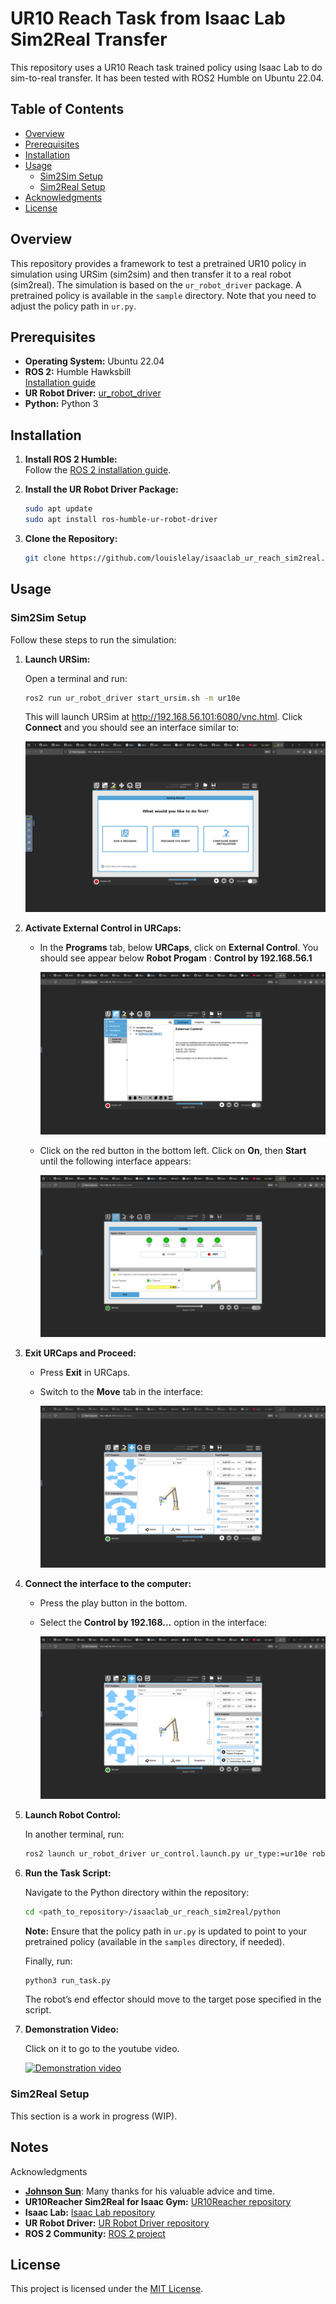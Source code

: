 
# UR10 Reach Task from Isaac Lab Sim2Real Transfer 

This repository uses a UR10 Reach task trained policy using Isaac Lab to do sim-to-real transfer. It has been tested with ROS2 Humble on Ubuntu 22.04.

## Table of Contents

- [Overview](#overview)
- [Prerequisites](#prerequisites)
- [Installation](#installation)
- [Usage](#usage)
  - [Sim2Sim Setup](#sim2sim-setup)
  - [Sim2Real Setup](#sim2real-setup)
- [Acknowledgments](#acknowledgments)
- [License](#license)

## Overview

This repository provides a framework to test a pretrained UR10 policy in simulation using URSim (sim2sim) and then transfer it to a real robot (sim2real). The simulation is based on the `ur_robot_driver` package. A pretrained policy is available in the `sample` directory. Note that you need to adjust the policy path in `ur.py`.

## Prerequisites

- **Operating System:** Ubuntu 22.04
- **ROS 2:** Humble Hawksbill  
  [Installation guide](https://docs.ros.org/en/humble/Installation/Ubuntu-Install-Debians.html)
- **UR Robot Driver:** [ur_robot_driver](https://github.com/UniversalRobots/Universal_Robots_ROS2_Driver)
- **Python:** Python 3

## Installation

1. **Install ROS 2 Humble:**  
   Follow the [ROS 2 installation guide](https://docs.ros.org/en/humble/Installation/Ubuntu-Install-Debians.html).

2. **Install the UR Robot Driver Package:**  
   ```bash
   sudo apt update
   sudo apt install ros-humble-ur-robot-driver
   ```

3. **Clone the Repository:**
   ```bash
   git clone https://github.com/louislelay/isaaclab_ur_reach_sim2real.git
   ```

## Usage

### Sim2Sim Setup

Follow these steps to run the simulation:

1. **Launch URSim:**

   Open a terminal and run:
   ```bash
   ros2 run ur_robot_driver start_ursim.sh -m ur10e
   ```
   This will launch URSim at http://192.168.56.101:6080/vnc.html. Click **Connect** and you should see an interface similar to:

   ![URSim Interface](medias/ursim_interface_image.png)

2. **Activate External Control in URCaps:**

   - In the **Programs** tab, below **URCaps**, click on **External Control**. You should see appear below **Robot Progam** : **Control by 192.168.56.1**

     ![URCaps Interface](medias/urcaps_image.png)

   - Click on the red button in the bottom left. Click on **On**, then **Start** until the following interface appears:
     
     ![Robot Started Interface](medias/robot_started_image.png)

3. **Exit URCaps and Proceed:**

   - Press **Exit** in URCaps.
   - Switch to the **Move** tab in the interface:
     
     ![Next Tab Interface](medias/move_tab_image.png)

4. **Connect the interface to the computer:**

   - Press the play button in the bottom.
   - Select the **Control by 192.168...** option in the interface:
     
     ![Connect Interface](medias/play_selection_image.png)

5. **Launch Robot Control:**

   In another terminal, run:
   ```bash
   ros2 launch ur_robot_driver ur_control.launch.py ur_type:=ur10e robot_ip:=192.168.56.101
   ```

6. **Run the Task Script:**

   Navigate to the Python directory within the repository:
   ```bash
   cd <path_to_repository>/isaaclab_ur_reach_sim2real/python
   ```
   **Note:** Ensure that the policy path in `ur.py` is updated to point to your pretrained policy (available in the `samples` directory, if needed).

   Finally, run:
   ```bash
   python3 run_task.py
   ```
   The robot’s end effector should move to the target pose specified in the script.

7. **Demonstration Video:**

   Click on it to go to the youtube video.

   [![Demonstration video](https://img.youtube.com/vi/B4jCdmKzhKA/0.jpg)](https://www.youtube.com/watch?v=B4jCdmKzhKA)

### Sim2Real Setup

This section is a work in progress (WIP).

## Notes

Acknowledgments

- **[Johnson Sun](https://github.com/j3soon)**: Many thanks for his valuable advice and time.
- **UR10Reacher Sim2Real for Isaac Gym:** [UR10Reacher repository](https://github.com/j3soon/OmniIsaacGymEnvs-UR10Reacher)
- **Isaac Lab:** [Isaac Lab repository](https://github.com/isaac-sim/IsaacLab)
- **UR Robot Driver:** [UR Robot Driver repository](https://github.com/UniversalRobots/Universal_Robots_ROS2_Driver)
- **ROS 2 Community:** [ROS 2 project](https://docs.ros.org/en/humble/index.html)

## License

This project is licensed under the [MIT License](LICENSE).

